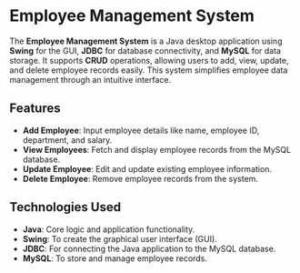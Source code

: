 # Employee Management System

The **Employee Management System** is a Java desktop application using **Swing** for the GUI, **JDBC** for database connectivity, and **MySQL** for data storage. It supports **CRUD** operations, allowing users to add, view, update, and delete employee records easily. This system simplifies employee data management through an intuitive interface.

## Features
- **Add Employee**: Input employee details like name, employee ID, department, and salary.
- **View Employees**: Fetch and display employee records from the MySQL database.
- **Update Employee**: Edit and update existing employee information.
- **Delete Employee**: Remove employee records from the system.

## Technologies Used
- **Java**: Core logic and application functionality.
- **Swing**: To create the graphical user interface (GUI).
- **JDBC**: For connecting the Java application to the MySQL database.
- **MySQL**: To store and manage employee records.
